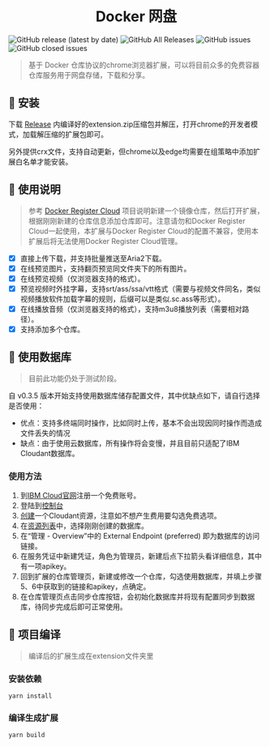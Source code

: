 <h1 align="center">Docker 网盘</h1>
<p>
  <img alt="GitHub release (latest by date)" src="https://img.shields.io/github/v/release/gamekingv/docker-drive">
  <img alt="GitHub All Releases" src="https://img.shields.io/github/downloads/gamekingv/docker-drive/total">
  <img alt="GitHub issues" src="https://img.shields.io/github/issues/gamekingv/docker-drive">
  <img alt="GitHub closed issues" src="https://img.shields.io/github/issues-closed/gamekingv/docker-drive">
</p>

> 基于 Docker 仓库协议的chrome浏览器扩展，可以将目前众多的免费容器仓库服务用于网盘存储，下载和分享。

## :rocket: 安装
下载 [Release](https://github.com/gamekingv/docker-drive/releases) 内编译好的extension.zip压缩包并解压，打开chrome的开发者模式，加载解压缩的扩展包即可。

另外提供crx文件，支持自动更新，但chrome以及edge均需要在组策略中添加扩展白名单才能安装。

## :dart: 使用说明

> 参考 [Docker Register Cloud](https://github.com/xausky/DockerRegisterCloud) 项目说明新建一个镜像仓库，然后打开扩展，根据刚刚新建的仓库信息添加仓库即可。注意请勿和Docker Register Cloud一起使用，本扩展与Docker Register Cloud的配置不兼容，使用本扩展后将无法使用Docker Register Cloud管理。
* [x] 直接上传下载，并支持批量推送至Aria2下载。
* [x] 在线预览图片，支持翻页预览同文件夹下的所有图片。
* [x] 在线预览视频（仅浏览器支持的格式）。
* [x] 预览视频时外挂字幕，支持srt/ass/ssa/vtt格式（需要与视频文件同名，类似视频播放软件加载字幕的规则，后缀可以是类似.sc.ass等形式）。
* [x] 在线播放音频（仅浏览器支持的格式），支持m3u8播放列表（需要相对路径）。
* [x] 支持添加多个仓库。

## :bank: 使用数据库
> 目前此功能仍处于测试阶段。
> 
自 v0.3.5 版本开始支持使用数据库储存配置文件，其中优缺点如下，请自行选择是否使用：
* 优点：支持多终端同时操作，比如同时上传，基本不会出现因同时操作而造成文件丢失的情况
* 缺点：由于使用云数据库，所有操作将会变慢，并且目前只适配了IBM Cloudant数据库。
### 使用方法
1. 到[IBM Cloud官网](https://www.ibm.com/cn-zh/cloud/free)注册一个免费账号。
2. 登陆到[控制台](https://cloud.ibm.com/)
3. [创建](https://cloud.ibm.com/catalog/services/cloudant)一个Cloudant资源，注意如不想产生费用要勾选免费选项。
4. 在[资源列表](https://cloud.ibm.com/resources)中，选择刚刚创建的数据库。
5. 在“管理 - Overview”中的 External Endpoint (preferred) 即为数据库的访问链接。
6. 在服务凭证中新建凭证，角色为管理员，新建后点下拉箭头看详细信息，其中有一项apikey。
7. 回到扩展的仓库管理页，新建或修改一个仓库，勾选使用数据库，并填上步骤5、6中获取到的链接和apikey，点确定。
8. 在仓库管理页点击同步仓库按钮，会初始化数据库并将现有配置同步到数据库，待同步完成后即可正常使用。

## :dvd: 项目编译

> 编译后的扩展生成在extension文件夹里

### 安装依赖
```
yarn install
```

### 编译生成扩展
```
yarn build
```
